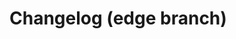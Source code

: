 <!--
Add here your changes when you make changes to the edge branch. Follow the
same format as in CHANGELOG.md.
-->

# Changelog (edge branch)
